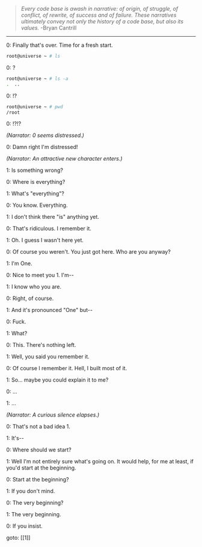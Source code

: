 > _Every code base is awash in narrative: of origin, of struggle, of conflict, of rewrite, of success and of failure. These narratives ultimately convey not only the history of a code base, but also its values._
> -Bryan Cantrill

---

0: Finally that's over. Time for a fresh start.

```sh
root@universe ~ # ls
```

0: ?

```sh
root@universe ~ # ls -a
.  ..
```

0: !?

```sh
root@universe ~ # pwd
/root
```

0: !?!?

_(Narrator: 0 seems distressed.)_

0: Damn right I'm distressed!

_(Narrator: An attractive new character enters.)_

1: Is something wrong?

0: Where is everything?

1: What's "everything"?

0: You know. Everything.

1: I don't think there "is" anything yet.

0: That's ridiculous. I remember it.

1: Oh. I guess I wasn't here yet.

0: Of course you weren't. You just got here. Who are you anyway?

1: I'm One.

0: Nice to meet you 1. I'm--

1: I know who you are.

0: Right, of course.

1: And it's pronounced "One" but--

0: Fuck.

1: What?

0: This. There's nothing left.

1: Well, you said you remember it.

0: Of course I remember it. Hell, I built most of it.

1: So... maybe you could explain it to me?

0: ...

1: ...

_(Narrator: A curious silence elapses.)_

0: That's not a bad idea 1.

1: It's--

0: Where should we start?

1: Well I'm not entirely sure what's going on. It would help, for me at least, if you'd start at the beginning.

0: Start at the beginning?

1: If you don't mind.

0: The very beginning?

1: The very beginning.

0: If you insist.

goto: [[1]]
